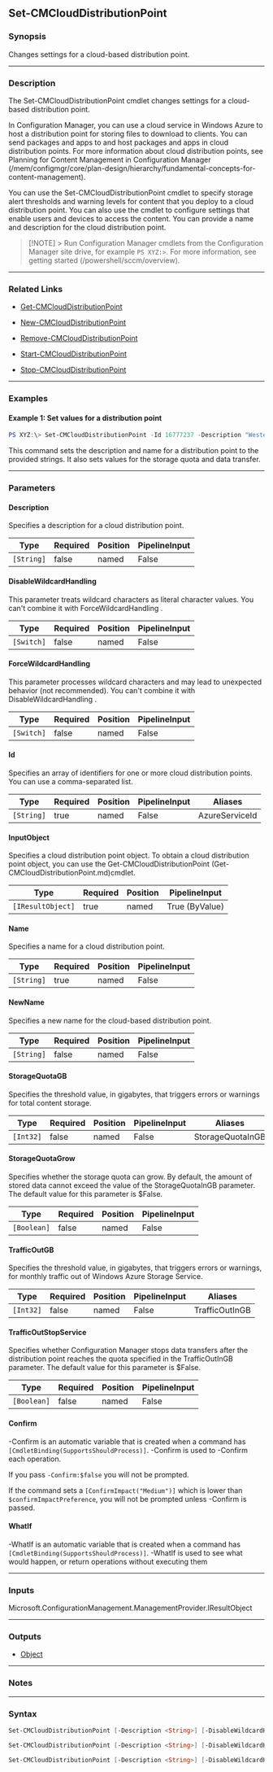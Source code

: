 Set-CMCloudDistributionPoint
----------------------------




### Synopsis
Changes settings for a cloud-based distribution point.



---


### Description

The Set-CMCloudDistributionPoint cmdlet changes settings for a cloud-based distribution point.



In Configuration Manager, you can use a cloud service in Windows Azure to host a distribution point for storing files to download to clients. You can send packages and apps to and host packages and apps in cloud distribution points. For more information about cloud distribution points, see Planning for Content Management in Configuration Manager (/mem/configmgr/core/plan-design/hierarchy/fundamental-concepts-for-content-management).



You can use the Set-CMCloudDistributionPoint cmdlet to specify storage alert thresholds and warning levels for content that you deploy to a cloud distribution point. You can also use the cmdlet to configure settings that enable users and devices to access the content. You can provide a name and description for the cloud distribution point.



> [!NOTE] > Run Configuration Manager cmdlets from the Configuration Manager site drive, for example `PS XYZ:>`. For more information, see getting started (/powershell/sccm/overview).



---


### Related Links
* [Get-CMCloudDistributionPoint](Get-CMCloudDistributionPoint)



* [New-CMCloudDistributionPoint](New-CMCloudDistributionPoint)



* [Remove-CMCloudDistributionPoint](Remove-CMCloudDistributionPoint)



* [Start-CMCloudDistributionPoint](Start-CMCloudDistributionPoint)



* [Stop-CMCloudDistributionPoint](Stop-CMCloudDistributionPoint)





---


### Examples
#### Example 1: Set values for a distribution point
```PowerShell
PS XYZ:\> Set-CMCloudDistributionPoint -Id 16777237 -Description "Western distribution point" -Name "West01" -StorageQuotaInGB 50 -TrafficOutInGB 50
```
This command sets the description and name for a distribution point to the provided strings. It also sets values for the storage quota and data transfer.


---


### Parameters
#### **Description**

Specifies a description for a cloud distribution point.






|Type      |Required|Position|PipelineInput|
|----------|--------|--------|-------------|
|`[String]`|false   |named   |False        |



#### **DisableWildcardHandling**

This parameter treats wildcard characters as literal character values. You can't combine it with ForceWildcardHandling .






|Type      |Required|Position|PipelineInput|
|----------|--------|--------|-------------|
|`[Switch]`|false   |named   |False        |



#### **ForceWildcardHandling**

This parameter processes wildcard characters and may lead to unexpected behavior (not recommended). You can't combine it with DisableWildcardHandling .






|Type      |Required|Position|PipelineInput|
|----------|--------|--------|-------------|
|`[Switch]`|false   |named   |False        |



#### **Id**

Specifies an array of identifiers for one or more cloud distribution points. You can use a comma-separated list.






|Type      |Required|Position|PipelineInput|Aliases       |
|----------|--------|--------|-------------|--------------|
|`[String]`|true    |named   |False        |AzureServiceId|



#### **InputObject**

Specifies a cloud distribution point object. To obtain a cloud distribution point object, you can use the Get-CMCloudDistributionPoint (Get-CMCloudDistributionPoint.md)cmdlet.






|Type             |Required|Position|PipelineInput |
|-----------------|--------|--------|--------------|
|`[IResultObject]`|true    |named   |True (ByValue)|



#### **Name**

Specifies a name for a cloud distribution point.






|Type      |Required|Position|PipelineInput|
|----------|--------|--------|-------------|
|`[String]`|true    |named   |False        |



#### **NewName**

Specifies a new name for the cloud-based distribution point.






|Type      |Required|Position|PipelineInput|
|----------|--------|--------|-------------|
|`[String]`|false   |named   |False        |



#### **StorageQuotaGB**

Specifies the threshold value, in gigabytes, that triggers errors or warnings for total content storage.






|Type     |Required|Position|PipelineInput|Aliases         |
|---------|--------|--------|-------------|----------------|
|`[Int32]`|false   |named   |False        |StorageQuotaInGB|



#### **StorageQuotaGrow**

Specifies whether the storage quota can grow. By default, the amount of stored data cannot exceed the value of the StorageQuotaInGB parameter. The default value for this parameter is $False.






|Type       |Required|Position|PipelineInput|
|-----------|--------|--------|-------------|
|`[Boolean]`|false   |named   |False        |



#### **TrafficOutGB**

Specifies the threshold value, in gigabytes, that triggers errors or warnings, for monthly traffic out of Windows Azure Storage Service.






|Type     |Required|Position|PipelineInput|Aliases       |
|---------|--------|--------|-------------|--------------|
|`[Int32]`|false   |named   |False        |TrafficOutInGB|



#### **TrafficOutStopService**

Specifies whether Configuration Manager stops data transfers after the distribution point reaches the quota specified in the TrafficOutInGB parameter. The default value for this parameter is $False.






|Type       |Required|Position|PipelineInput|
|-----------|--------|--------|-------------|
|`[Boolean]`|false   |named   |False        |



#### **Confirm**
-Confirm is an automatic variable that is created when a command has ```[CmdletBinding(SupportsShouldProcess)]```.
-Confirm is used to -Confirm each operation.

If you pass ```-Confirm:$false``` you will not be prompted.


If the command sets a ```[ConfirmImpact("Medium")]``` which is lower than ```$confirmImpactPreference```, you will not be prompted unless -Confirm is passed.

#### **WhatIf**
-WhatIf is an automatic variable that is created when a command has ```[CmdletBinding(SupportsShouldProcess)]```.
-WhatIf is used to see what would happen, or return operations without executing them


---


### Inputs
Microsoft.ConfigurationManagement.ManagementProvider.IResultObject





---


### Outputs
* [Object](https://learn.microsoft.com/en-us/dotnet/api/System.Object)






---


### Notes




---


### Syntax
```PowerShell
Set-CMCloudDistributionPoint [-Description <String>] [-DisableWildcardHandling] [-ForceWildcardHandling] -Id <String> [-NewName <String>] [-StorageQuotaGB <Int32>] [-StorageQuotaGrow <Boolean>] [-TrafficOutGB <Int32>] [-TrafficOutStopService <Boolean>] [-Confirm] [-WhatIf] [<CommonParameters>]
```
```PowerShell
Set-CMCloudDistributionPoint [-Description <String>] [-DisableWildcardHandling] [-ForceWildcardHandling] -InputObject <IResultObject> [-NewName <String>] [-StorageQuotaGB <Int32>] [-StorageQuotaGrow <Boolean>] [-TrafficOutGB <Int32>] [-TrafficOutStopService <Boolean>] [-Confirm] [-WhatIf] [<CommonParameters>]
```
```PowerShell
Set-CMCloudDistributionPoint [-Description <String>] [-DisableWildcardHandling] [-ForceWildcardHandling] -Name <String> [-NewName <String>] [-StorageQuotaGB <Int32>] [-StorageQuotaGrow <Boolean>] [-TrafficOutGB <Int32>] [-TrafficOutStopService <Boolean>] [-Confirm] [-WhatIf] [<CommonParameters>]
```
